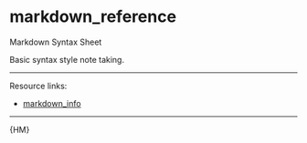 # markdown_reference
Markdown Syntax Sheet

Basic syntax style note taking.

---

Resource links:

- [markdown_info](https://guides.github.com/features/mastering-markdown/)

---

{HM}
